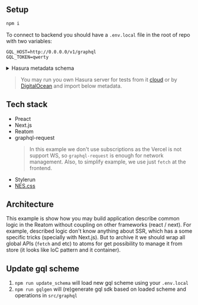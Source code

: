 ## Setup

```sh
npm i
```

To connect to backend you should have a `.env.local` file in the root of repo with two variables:

```
GQL_HOST=http://0.0.0.0/v1/graphql
GQL_TOKEN=qwerty
```

<details>
<summary>Hasura metadata schema</summary>
<pre>
{
  "version": 2,
  "tables": [
    {
      "table": {
        "schema": "public",
        "name": "messages"
      },
      "object_relationships": [
        {
          "name": "user",
          "using": {
            "foreign_key_constraint_on": "author"
          }
        }
      ]
    },
    {
      "table": {
        "schema": "public",
        "name": "users"
      },
      "array_relationships": [
        {
          "name": "messages",
          "using": {
            "foreign_key_constraint_on": {
              "column": "author",
              "table": {
                "schema": "public",
                "name": "messages"
              }
            }
          }
        }
      ]
    }
  ]
}
</pre>
</details>

> You may run you own Hasura server for tests from it [cloud](https://cloud.hasura.io) or by [DigitalOcean](https://marketplace.digitalocean.com/apps/hasura-graphql) and import below metadata.

## Tech stack

- Preact
- Next.js
- Reatom
- graphql-request
  > In this example we don't use subscriptions as the Vercel is not support WS, so `graphql-request` is enough for network management. Also, to simplify example, we use just `fetch` at the frontend.
- Stylerun
- [NES.css](https://nostalgic-css.github.io/NES.css/)

## Architecture

This example is show how you may build application describe common logic in the Reatom without coupling on other frameworks (react / next). For example, described logic don't know anything about SSR, which has a some specific tricks (specially with Next.js). But to archive it we should wrap all global APIs (`fetch` and etc) to atoms for get possibility to manage it from store (it looks like IoC pattern and it container).

## Update gql scheme

1. `npm run update_schema` will load new gql scheme using your `.env.local`
2. `npm run gqlgen` will (re)generate gql sdk based on loaded scheme and operations in `src/graphql`
